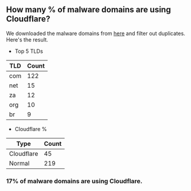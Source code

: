 ## How many % of malware domains are using Cloudflare?


We downloaded the malware domains from [here](https://urlhaus.abuse.ch) and filter out duplicates.
Here's the result.


[//]: # (start replacement)


- Top 5 TLDs

| TLD | Count |
| --- | --- |
| com | 122 |
| net | 15 |
| za | 12 |
| org | 10 |
| br | 9 |


- Cloudflare %

| Type | Count |
| --- | --- |
| Cloudflare | 45 |
| Normal | 219 |


### 17% of malware domains are using Cloudflare.